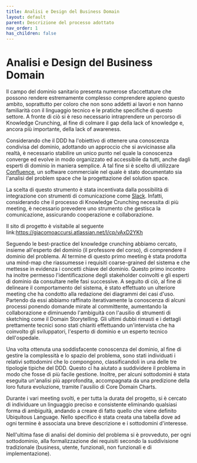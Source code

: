 ```yaml
---
title: Analisi e Design del Business Domain
layout: default
parent: Descrizione del processo adottato
nav_order: 1
has_children: false
---
```


# Analisi e Design del Business Domain

Il campo del dominio sanitario presenta numerose sfaccettature che possono rendere estremamente complesso comprendere appieno questo ambito, soprattutto per coloro che non sono addetti ai lavori e non hanno familiarità con il linguaggio tecnico e le pratiche specifiche di questo settore.  A fronte di ciò si è reso necessario intraprendere un percorso di Knowledge Crunching, al fine di colmare il gap della lack of knowledge  e, ancora più importante, della lack of awareness. 

Considerando che il DDD ha l'obiettivo di ottenere una conoscenza condivisa del dominio, adottando un approccio che si avvicinasse alla realtà, è necessario stabilire un unico punto nel quale la conoscenza converge ed evolve in modo organizzato ed accessibile da tutti, anche dagli esperti di dominio in maniera semplice. A tal fine si è scelto di utilizzare [Confluence](https://www.atlassian.com/it/software/confluence), un software commerciale nel quale è stato  documentato sia l'analisi del problem space che la progettazione del solution space. 

La scelta di questo strumento è stata incentivata dalla possibilità di integrazione con strumenti di comunicazione come [Slack](https://slack.com/intl/it-it). Infatti, considerando che il processo di Knowledge Crunching necessita di più meeting, è necessario prevedere uno strumento che gestisca la comunicazione, assicurando cooperazione e collaborazione. 

Il sito di progetto è visitabile al seguente link:https://giacomoaccursi.atlassian.net/l/cp/vAxD2YKh 

Seguendo le best-practice del knowledge crunching abbiamo cercato, insieme all'esperto del dominio (il professore del corso), di comprendere il dominio del problema. Al termine di questo primo meeting è stata prodotta una mind-map che riassumesse i requisiti coarse-grained del sistema e che mettesse in evidenza i concetti chiave del dominio. Questo primo incontro ha inoltre permesso l'identificazione degli stakeholder coinvolti e gli esperti di dominio da consultare nelle fasi successive. A seguito di ciò, al fine di delineare il comportamento del sistema, è stato effettuato un ulteriore meeting che ha condotto alla redazione dei diagrammi dei casi d'uso. 
Partendo da essi abbiamo raffinato iterativamente la conoscenza di alcuni processi ponendo domande mirate al committente, aumentando la collaborazione e diminuendo l'ambiguità con l'ausilio di strumenti di sketching come il Domain Storytelling.
Gli ultimi dubbi rimasti e i dettagli prettamente tecnici sono stati chiariti effettuando un'intervista che ha coinvolto gli sviluppatori, l'esperto di dominio e un esperto tecnico dell'ospedale. 

Una volta ottenuta una soddisfacente conoscenza del dominio, al fine di gestire la complessità e lo spazio del problema, sono stati individuati i relativi sottodomini che lo compongono, classificandoli in una delle tre tipologie tipiche del DDD. Questo ci ha aiutato a suddividere il problema in modo che fosse di più facile gestione. 
Inoltre, per alcuni sottodomini è stata eseguita un'analisi più approfondita, accompagnata da una predizione della loro futura evoluzione, tramite l'ausilio di Core Domain Charts. 

Durante i vari meeting svolti, e per tutta la durata del progetto, si è cercato di individuare un linguaggio preciso e consistente eliminando qualsiasi forma di ambiguità, andando a creare di fatto quello che viene definito Ubiquitous Language. Nello specifico è stata creata una tabella dove ad ogni termine è associata una breve descrizione e i sottodomini d'interesse.

Nell'ultima fase di analisi del dominio del problema si è provveduto, per ogni sottodominio, alla formalizzazione dei requisiti secondo la suddivisione tradizionale (business, utente, funzionali, non funzionali e di implementazione). 
